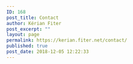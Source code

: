 ```yaml
---
ID: 168
post_title: Contact
author: Kérian Fiter
post_excerpt: ""
layout: page
permalink: https://kerian.fiter.net/contact/
published: true
post_date: 2018-12-05 12:22:33
---
```

<!-- wp:jetpack/contact-form {"subject":"Question from kerian.fiter.net","to":"kerian@fiter.net, kerian.fiter@gmail.com","hasFormSettingsSet":"yes"} -->

<!-- wp:jetpack/field-name {"required":true} /-->

<!-- wp:jetpack/field-email {"required":true} /-->

<!-- wp:jetpack/field-url /-->

<!-- wp:jetpack/field-textarea {"required":true} /-->

<!-- /wp:jetpack/contact-form -->
